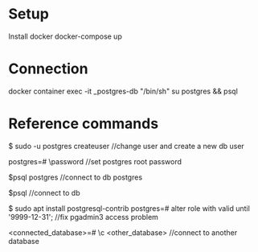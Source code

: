 # Setup

Install docker
docker-compose up

# Connection

docker container exec -it <context>_postgres-db "/bin/sh"
su postgres && psql

# Reference commands

$ sudo -u postgres createuser <username>
//change user and create a new db user

postgres=# \password
//set postgres root password

$psql postgres
//connect to db postgres

$psql <dbname>
//connect to db <dbname>

$ sudo apt install postgresql-contrib
postgres=# alter role <username> with valid until '9999-12-31';
//fix pgadmin3 access problem

<connected_database>=# \c <other_database>
//connect to another database
